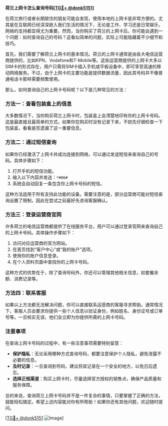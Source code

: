 **荷兰上网卡怎么查询号码[[TG💪+ @donk5151](https://t.me/s/donk5151)]**

在荷兰旅行或者长期居住的朋友可能会发现，使用本地的上网卡是非常方便的。尤其是在互联网已经深深嵌入我们生活的情况下，无论是工作、学习还是日常娱乐，网络的支持都显得尤为重要。然而，当你购买了荷兰的上网卡后，你可能会遇到一个问题：如何查询自己的号码？这看似简单的问题，实际上可能隐藏着不少细节和技巧。

首先，我们需要了解荷兰上网卡的基本情况。荷兰的上网卡通常是由各大电信运营商提供的，比如KPN、Vodafone和T-Mobile等。这些运营商提供的上网卡大多以SIM卡的形式存在，用户只需将SIM卡插入手机或平板设备中，即可享受高速的移动网络服务。不过，由于上网卡的主要功能是提供数据流量，因此其号码并不像普通电话卡那样需要频繁使用。

那么，如何查询自己的上网卡号码呢？以下是几种常见的方法：

### 方法一：查看包装盒上的信息

大多数情况下，当你购买荷兰上网卡时，包装盒上会清楚地印有你的上网卡号码。这是最直接且最简单的方式。如果你在购买时没有记录下来，不妨先仔细检查一下包装盒，看看是否遗漏了这一重要信息。

### 方法二：通过短信查询

如果你已经激活了上网卡并成功连接到网络，可以通过发送短信来查询自己的号码。具体步骤如下：

1. 打开手机的短信功能。
2. 输入以下内容并发送：`*#06#`
3. 系统会自动回复一条包含你上网卡号码的短信。

这种方法适用于所有支持此功能的设备。需要注意的是，部分运营商可能对短信查询设置了限制，因此在尝试之前最好先咨询客服确认。

### 方法三：登录运营商官网

许多荷兰的电信运营商都提供了在线服务平台，用户可以通过登录官网来查询自己的上网卡号码。具体操作步骤如下：

1. 访问对应运营商的官方网站。
2. 在首页找到“客户中心”或“我的账户”选项。
3. 使用你的账户信息登录。
4. 在个人资料页面中查找你的上网卡号码。

这种方式的优势在于，除了查询号码外，你还可以管理其他相关信息，如套餐余额、消费记录等。

### 方法四：联系客服

如果以上方法都无法解决问题，你可以直接联系运营商的客服寻求帮助。通常情况下，客服人员会要求你提供一些个人信息以验证身份，例如姓名、身份证号或订单号等。一旦核实无误，他们会立即为你提供所需的上网卡号码。

### 注意事项

在查询上网卡号码的过程中，有一些注意事项需要特别留意：

- **保护隐私**：无论采用哪种方式查询号码，都要注意保护个人隐私，避免泄露不必要的信息。
- **及时记录**：一旦查询到号码，建议将其记录在一个安全的地方，以免日后遗忘。
- **选择正规渠道**：购买上网卡时，尽量选择官方授权的销售点，确保产品质量和服务保障。

总的来说，查询荷兰上网卡号码并不是一件复杂的事情，只要掌握了正确的方法，就能轻松搞定。希望上述内容能对你有所帮助！如果你还有其他问题，欢迎随时提问。

[[TG💪+ @donk5151](https://t.me/s/donk5151) ![Image](https://i.postimg.cc/rwNCRYN7/Snipaste-2025-04-30-17-27-05.png)]
